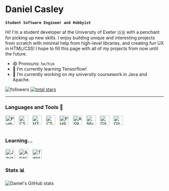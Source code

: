 

# Daniel Casley

**`Student Software Engineer and Hobbyist`**

Hi! I'm a student developer at the University of Exeter 🇬🇧 with a penchant for picking up new skills. I enjoy building unique and interesting projects from scratch with minimal help from high-level libraries, and creating fun UX in HTML/CSS! I hope to fill this page with all of my projects from now until the future.

- 😄 Pronouns: `he/him`
- 🌱 I’m currently learning Tensorflow!
- 🔭 I’m currently working on my university coursework in Java and Apache.

<p align="left">
         <img alt="followers" title="Follow me on Github" src="https://custom-icon-badges.demolab.com/github/followers/cxlys?color=236ad3&labelColor=1155ba&style=for-the-badge&logo=person-add&label=Follow&logoColor=white"/></a>
      <a href="https://github.com/ForrestKnight?tab=repositories&sort=stargazers">
         <img alt="total stars" title="Total stars on GitHub" src="https://custom-icon-badges.demolab.com/github/stars/cxlys?color=55960c&style=for-the-badge&labelColor=488207&logo=star"/></a>
</p>
   
---
### Languages and Tools 🧰
<div style="display: flex; width: 100%;">
  <img align="left" alt="Python" width="30px" style="padding-right:10px;" src="https://cdn.jsdelivr.net/gh/devicons/devicon/icons/python/python-plain.svg" />
  <img align="left" alt="CSharp" width="30px" style="padding-right:10px;" src="https://cdn.jsdelivr.net/gh/devicons/devicon/icons/csharp/csharp-original.svg"/>
  <img align="left" alt="HTML" width="30px" style="padding-right:10px;" src="https://cdn.jsdelivr.net/gh/devicons/devicon/icons/html5/html5-plain.svg" />
  <img align="left" alt="CSS" width="30px" style="padding-right:10px;" src="https://cdn.jsdelivr.net/gh/devicons/devicon/icons/css3/css3-plain.svg" />
  <img align="left" alt="PHP" width="30px" style="padding-right:10px;" src="https://cdn.jsdelivr.net/gh/devicons/devicon/icons/php/php-original.svg" />
  <img align="left" alt="ASP.NET" width="30px" style="padding-right:10px;" src="https://cdn.jsdelivr.net/gh/devicons/devicon/icons/dot-net/dot-net-original.svg" />
  <img align="left" alt="MySQL" width="30px" style="padding-right:10px;" src="https://cdn.jsdelivr.net/gh/devicons/devicon/icons/mysql/mysql-original.svg" />
  <img align="left" alt="GitHub" width="30px" style="padding-right:10px;" src="https://cdn.jsdelivr.net/gh/devicons/devicon/icons/github/github-original.svg"/>
  <img align="left" alt="Git" width="30px" style="padding-right:10px;" src="https://cdn.jsdelivr.net/gh/devicons/devicon/icons/git/git-original.svg" />
</div><br>

### Learning...
<div style="display: flex; width: 100%;">
         <img align="left" alt="Java" width="30px" style="padding-right:10px;" src="https://cdn.jsdelivr.net/gh/devicons/devicon/icons/java/java-original.svg" />
         <img align="left" alt="Apache" width="30px" style="padding-right:10px;" src="https://cdn.jsdelivr.net/gh/devicons/devicon/icons/apache/apache-original.svg" />
         <img align="left" alt="Tensorflow" width="30px" style="padding-right:10px;" src="https://cdn.jsdelivr.net/gh/devicons/devicon/icons/tensorflow/tensorflow-original.svg" /><br><br>
</div>

### Stats 📊

![Daniel's GitHub stats](https://github-readme-stats.vercel.app/api?username=cxlys&show_icons=true&theme=gruvbox)

#
